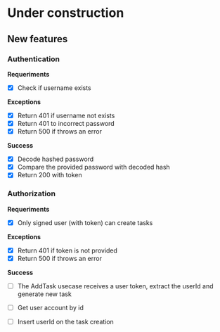 # Under construction

## New features

### Authentication
  
  **Requeriments**

  - [x] Check if username exists

  **Exceptions**

  - [x] Return 401 if username not exists
  - [x] Return 401 to incorrect password
  - [x] Return 500 if throws an error

  **Success**

  - [x] Decode hashed password
  - [x] Compare the provided password with decoded hash
  - [x] Return 200 with token

### Authorization
  
  **Requeriments**
  
  - [x] Only signed user (with token) can create tasks

  **Exceptions**

  - [x] Return 401 if token is not provided
  - [x] Return 500 if throws an error

  **Success**

  - [ ] The AddTask usecase receives a user token, extract the userId and generate new task
  - [ ] Get user account by id
  - [ ] Insert userId on the task creation
  